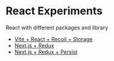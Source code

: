 # React Experiments

React with different packages and library

- [Vite + React + Recoil + Storage](./vite-react-recoil-storage/)
- [Next.js + Redux](./nextjs-redux/)
- [Next.js + Redux + Persist](./nextjs-redux-persist/)